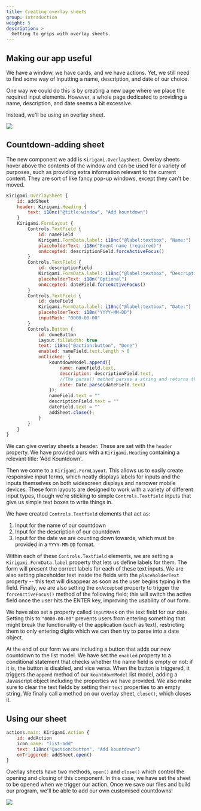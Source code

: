```yaml
---
title: Creating overlay sheets
group: introduction
weight: 5
description: >
  Getting to grips with overlay sheets.
---
```


## Making our app useful

We have a window, we have cards, and we have actions. Yet, we still need to find some way of inputting a name, description, and date of our choice.

One way we could do this is by creating a new page where we place the required input elements. However, a whole page dedicated to providing a name, description, and date seems a bit excessive.

Instead, we'll be using an overlay sheet.

![](addSheet.png)

## Countdown-adding sheet

The new component we add is `Kirigami.OverlaySheet`. Overlay sheets hover above the contents of the window and can be used for a variety of purposes, such as providing extra information relevant to the current content. They are sort of like fancy pop-up windows, except they can't be moved.

```qml
Kirigami.OverlaySheet {
	id: addSheet
	header: Kirigami.Heading {
		text: i18nc("@title:window", "Add kountdown")
	}
	Kirigami.FormLayout {
		Controls.TextField {
			id: nameField
			Kirigami.FormData.label: i18nc("@label:textbox", "Name:")
			placeholderText: i18n("Event name (required)")
			onAccepted: descriptionField.forceActiveFocus()
		}
		Controls.TextField {
			id: descriptionField
			Kirigami.FormData.label: i18nc("@label:textbox", "Description:")
			placeholderText: i18n("Optional")
			onAccepted: dateField.forceActiveFocus()
		}
		Controls.TextField {
			id: dateField
			Kirigami.FormData.label: i18nc("@label:textbox", "Date:")
			placeholderText: i18n("YYYY-MM-DD")
			inputMask: "0000-00-00"
		}
		Controls.Button {
			id: doneButton
			Layout.fillWidth: true
			text: i18nc("@action:button", "Done")
			enabled: nameField.text.length > 0
			onClicked: {
				kountdownModel.append({
					name: nameField.text, 
					description: descriptionField.text, 
					//The parse() method parses a string and returns the number of milliseconds since January 1, 1970, 00:00:00 UTC.
					date: Date.parse(dateField.text)
				});
				nameField.text = ""
				descriptionField.text = ""
				dateField.text = ""
				addSheet.close();
			}
		}
	}
}
```

We can give overlay sheets a header. These are set with the `header` property. We have provided ours with a `Kirigami.Heading` containing a relevant title: 'Add Kountdown'. 

Then we come to a `Kirigami.FormLayout`. This allows us to easily create responsive input forms, which neatly displays labels for inputs and the inputs themselves on both widescreen displays and narrower mobile devices. These form layouts are designed to work with a variety of different input types, though we're sticking to simple `Controls.Textfield` inputs that give us simple text boxes to write things in.

We have created `Controls.Textfield` elements that act as:

1. Input for the name of our countdown
2. Input for the description of our countdown
3. Input for the date we are counting down towards, which must be provided in a `YYYY-MM-DD` format.

Within each of these `Controls.Textfield` elements, we are setting a `Kirigami.FormData.label` property that lets us define labels for them. The form will present the correct labels for each of these text inputs. We are also setting placeholder text inside the fields with the `placeholderText` property -- this text will disappear as soon as the user begins typing in the field. Finally, we are also setting the `onAccepted` property to trigger the `forceActiveFocus()` method of the following field; this will switch the active field once the user hits the ENTER key, improving the usability of our form.

We have also set a property called `inputMask` on the text field for our date. Setting this to `"0000-00-00"` prevents users from entering something that might break the functionality of the application (such as text), restricting them to only entering digits which we can then try to parse into a date object.

At the end of our form we are including a button that adds our new countdown to the list model. We have set the `enabled` property to a conditional statement that checks whether the name field is empty or not: if it is, the button is disabled, and vice versa. When the button is triggered, it triggers the `append` method of our `kountdownModel` list model, adding a Javascript object including the properties we have provided. We also make sure to clear the text fields by setting their `text` properties to an empty string. We finally call a method on our overlay sheet, `close()`, which closes it.

## Using our sheet

```qml
actions.main: Kirigami.Action {
	id: addAction
	icon.name: "list-add"
	text: i18nc("@action:button", "Add kountdown")
	onTriggered: addSheet.open()
}
```

Overlay sheets have two methods, `open()` and `close()` which control the opening and closing of this component. In this case, we have set the sheet to be opened when we trigger our action. Once we save our files and build our program, we'll be able to add our own customised countdowns!

![](addedKountdowns.png)

